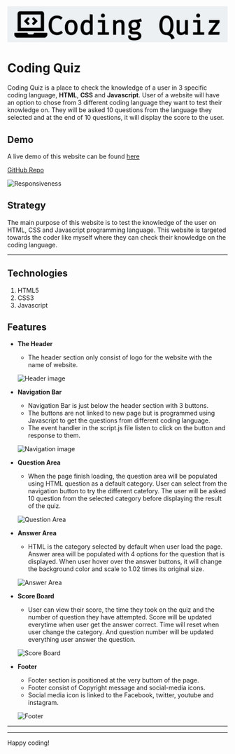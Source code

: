 ![Coding Quiz](ReadMe/cq_logo.png)

# Coding Quiz

Coding Quiz is a place to check the knowledge of a user in 3 specific coding language, **HTML**, **CSS** and **Javascript**. User of a website will have an option to chose from 3 different coding language they want to test their knowledge on. They will be asked 10 questions from the language they selected and at the end of 10 questions, it will display the score to the user. 

## Demo

A live demo of this website can be found [here](https://nofursad.github.io/codingquiz/)

[GitHub Repo](https://github.com/nofursad/codingquiz.git)

![Responsiveness]()


## Strategy

The main purpose of this website is to test the knowledge of the user on HTML, CSS and Javascript programming language. This website is targeted towards the coder like myself where they can check their knowledge on the coding language.

------

## Technologies

1. HTML5
2. CSS3
3. Javascript

## Features

* **The Header**
  * The header section only consist of logo for the website with the name of website.

  ![Header image]()

* **Navigation Bar**
  * Navigation Bar is just below the header section with 3 buttons.
  * The buttons are not linked to new page but is programmed using Javascript to get the questions from different coding language.
  * The event handler in the script.js file listen to click on the button and response to them.

  ![Navigation image]()

* **Question Area**
  * When the page finish loading, the question area will be populated using HTML question as a default category. User can select from the navigation button to try the different catefory. The user will be asked 10 question from the selected category before displaying the result of the quiz.

  ![Question Area]()

* **Answer Area**
  * HTML is the category selected by default when user load the page. Answer area will be populated with 4 options for the question that is displayed. When user hover over the answer buttons, it will change the background color and scale to 1.02 times its original size.

  ![Answer Area]()

* **Score Board**
  * User can view their score, the time they took on the quiz and the number of question they have attempted. Score will be updated everytime when user get the answer correct. Time will reset when user change the category. And question number will be updated everything user answer the question.

  ![Score Board]()

* **Footer**
  * Footer section is positioned at the very buttom of the page.
  * Footer consist of Copyright message and social-media icons.
  * Social media icon is linked to the Facebook, twitter, youtube and instagram.

  ![Footer]()

------


---

Happy coding!

